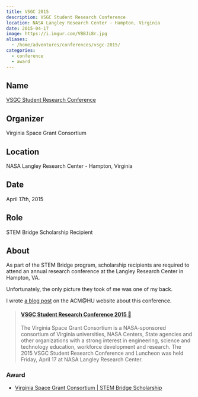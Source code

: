 ```yaml
---
title: VSGC 2015
description: VSGC Student Research Conference
location: NASA Langley Research Center - Hampton, Virginia
date: 2015-04-17
image: https://i.imgur.com/VBBJi8r.jpg
aliases:
  - /home/adventures/conferences/vsgc-2015/
categories:
  - conference
  - award
---
```


## Name

[VSGC Student Research Conference](https://www.vsgc.odu.edu/src/)

## Organizer

Virginia Space Grant Consortium

## Location

NASA Langley Research Center - Hampton, Virginia

## Date

April 17th, 2015

## Role

STEM Bridge Scholarship Recipient

## About

As part of the STEM Bridge program, scholarship recipients are required to attend an annual research conference at the Langley Research Center in Hampton, VA.

Unfortunately, the only picture they took of me was one of my back.

I wrote [a blog post](https://huacm.wordpress.com/2015/04/23/vsgc-student-research-conference-2015/) on the ACM@HU website about this conference.

<blockquote class="embedly-card" data-card-controls="0"><h4><a href="https://huacm.wordpress.com/2015/04/23/vsgc-student-research-conference-2015/">VSGC Student Research Conference 2015 💼</a></h4><p>The Virginia Space Grant Consortium is a NASA-sponsored consortium of Virginia universities, NASA Centers, State agencies and other organizations with a strong interest in engineering, science and technology education, workforce development and research. The 2015 VSGC Student Research Conference and Luncheon was held Friday, April 17 at NASA Langley Research Center.</p></blockquote>
<script async src="//cdn.embedly.com/widgets/platform.js" charset="UTF-8"></script>

### Award

- [Virginia Space Grant Consortium | STEM Bridge Scholarship](http://vsgc.odu.edu/awardees/20142015/)
